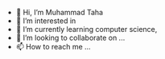 - 👋 Hi, I’m Muhammad Taha
- 👀 I’m interested in 
- 🌱 I’m currently learning computer science,
- 💞️ I’m looking to collaborate on ...
- 📫 How to reach me ...

<!---
MTKtaha1/MTKtaha1 is a ✨ special ✨ repository because its `README.md` (this file) appears on your GitHub profile.
You can click the Preview link to take a look at your changes.
--->
